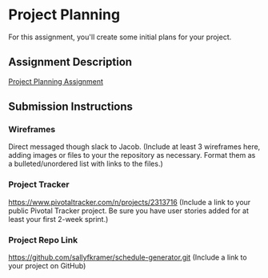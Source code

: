 # Project Planning
For this assignment, you'll create some initial plans for your project.

## Assignment Description
[Project Planning Assignment](https://education.launchcode.org/liftoff/assignments/planning/)

## Submission Instructions

### Wireframes
Direct messaged though slack to Jacob.
(Include at least 3 wireframes here, adding images or files to your the repository as necessary. Format them as a bulleted/unordered list with links to the files.)

### Project Tracker
https://www.pivotaltracker.com/n/projects/2313716
(Include a link to your public Pivotal Tracker project. Be sure you have user stories added for at least your first 2-week sprint.)

### Project Repo Link
https://github.com/sallyfkramer/schedule-generator.git
(Include a link to your project on GitHub)
